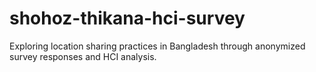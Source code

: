 # shohoz-thikana-hci-survey
Exploring location sharing practices in Bangladesh through anonymized survey responses and HCI analysis.
